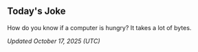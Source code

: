 ## Today's Joke
How do you know if a computer is hungry? It takes a lot of bytes.

*Updated October 17, 2025 (UTC)*
